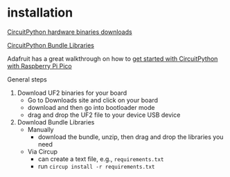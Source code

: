 # installation

[CircuitPython hardware binaries downloads](https://circuitpython.org/downloads)

[CircuitPython Bundle Libraries](https://circuitpython.org/libraries)



Adafruit has a great walkthrough on how to [get started with CircuitPython with Raspberry Pi Pico](https://learn.adafruit.com/getting-started-with-raspberry-pi-pico-circuitpython/micropython-or-circuitpython)


General steps

1. Download UF2 binaries for your board
    - Go to Downloads site and click on your board
    - download and then go into bootloader mode 
    - drag and drop the UF2 file to your device USB device
2. Download Bundle Libraries
    - Manually
        - download the bundle, unzip, then drag and drop the libraries you need
    - Via Circup
        - can create a text file, e.g., `requirements.txt`
        - run `circup install -r requirements.txt`
